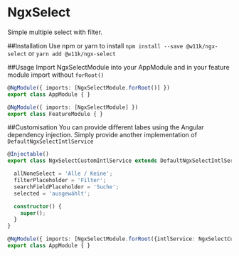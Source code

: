 # NgxSelect

Simple multiple select with filter.

##Installation
Use npm or yarn to install ``npm install --save @w11k/ngx-select`` or ``yarn add @w11k/ngx-select``

##Usage
Import NgxSelectModule into your AppModule and in your feature module import without ``forRoot()``
```typescript
@NgModule({ imports: [NgxSelectModule.forRoot()] })
export class AppModule { }

@NgModule({ imports: [NgxSelectModule] })
export class FeatureModule { }
```

##Customisation
You can provide different labes using the Angular dependency injection. 
Simply provide another implementation of ``DefaultNgxSelectIntlService``
```typescript
@Injectable()
export class NgxSelectCustomIntlService extends DefaultNgxSelectIntlService {

  allNoneSelect = 'Alle / Keine';
  filterPlaceholder = 'Filter';
  searchFieldPlaceholder = 'Suche';
  selected = 'ausgewählt';

  constructor() {
    super();
  }
}

@NgModule({ imports: [NgxSelectModule.forRoot({intlService: NgxSelectCustomIntlService})] })
export class AppModule { }
``` 
